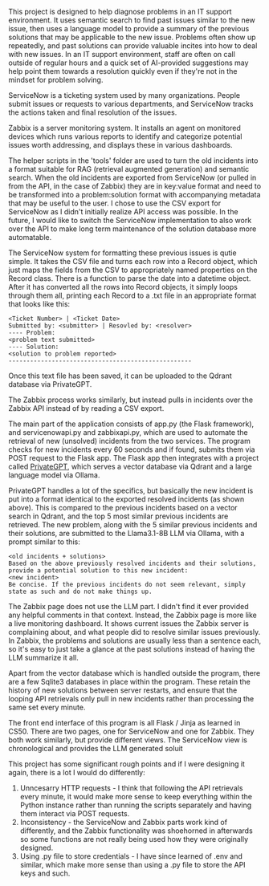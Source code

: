This project is designed to help diagnose problems in an IT support environment. It uses semantic search to find past issues similar to the new issue, then uses a language model to provide a summary of the previous solutions that may be applicable to the new issue. Problems often show up repeatedly, and past solutions can provide valuable incites into how to deal with new issues. In an IT support environment, staff are often on call outside of regular hours and a quick set of AI-provided suggestions may help point them towards a resolution quickly even if they're not in the mindset for problem solving.

ServiceNow is a ticketing system used by many organizations. People submit issues or requests to various departments, and ServiceNow tracks the actions taken and final resolution of the issues.

Zabbix is a server monitoring system. It installs an agent on monitored devices which runs various reports to identify and categorize potential issues worth addressing, and displays these in various dashboards.

The helper scripts in the 'tools' folder are used to turn the old incidents into a format suitable for RAG (retrieval augmented generation) and semantic search. When the old incidents are exported from ServiceNow (or pulled in from the API, in the case of Zabbix) they are in key:value format and need to be transformed into a problem:solution format with accompanying metadata that may be useful to the user. I chose to use the CSV export for ServiceNow as I didn't initially realize API access was possible. In the future, I would like to switch the ServiceNow implementation to also work over the API to make long term maintenance of the solution database more automatable.

The ServiceNow system for formatting these previous issues is qutie simple. It takes the CSV file and turns each row into a Record object, which just maps the fields from the CSV to appropriately named properties on the Record class. There is a function to parse the date into a datetime object. After it has converted all the rows into Record objects, it simply loops through them all, printing each Record to a .txt file in an appropriate format that looks like this:

```
<Ticket Number> | <Ticket Date>
Submitted by: <submitter> | Resovled by: <resolver>
---- Problem:
<problem text submitted>
---- Solution:
<solution to problem reported>
---------------------------------------------------
```
Once this text file has been saved, it can be uploaded to the Qdrant database via PrivateGPT.

The Zabbix process works similarly, but instead pulls in incidents over the Zabbix API instead of by reading a CSV export.

The main part of the application consists of app.py (the Flask framework), and servicenowapi.py and zabbixapi.py, which are used to automate the retrieval of new (unsolved) incidents from the two services. The program checks for new incidents every 60 seconds and if found, submits them via POST request to the Flask app. The Flask app then integrates with a project called [PrivateGPT](https://github.com/zylon-ai/private-gpt), which serves a vector database via Qdrant and a large language model via Ollama.

PrivateGPT handles a lot of the specifics, but basically the new incident is put into a format identical to the exported resolved incidents (as shown above). This is compared to the previous incidents based on a vector search in Qdrant, and the top 5 most similar previous incidents are retrieved. The new problem, along with the 5 similar previous incidents and their solutions, are submitted to the Llama3.1-8B LLM via Ollama, with a prompt similar to this:

```
<old incidents + solutions>
Based on the above previously resolved incidents and their solutions, provide a potential solution to this new incident:
<new incident>
Be concise. If the previous incidents do not seem relevant, simply state as such and do not make things up.
```

The Zabbix page does not use the LLM part. I didn't find it ever provided any helpful comments in that context. Instead, the Zabbix page is more like a live monitoring dashboard. It shows current issues the Zabbix server is complaining about, and what people did to resolve similar issues previously. In Zabbix, the problems and solutions are usually less than a sentence each, so it's easy to just take a glance at the past solutions instead of having the LLM summarize it all.

Apart from the vector database which is handled outside the program, there are a few Sqlite3 databases in place within the program. These retain the history of new solutions between server restarts, and ensure that the looping API retrievals only pull in new incidents rather than processing the same set every minute.

The front end interface of this program is all Flask / Jinja as learned in CS50. There are two pages, one for ServiceNow and one for Zabbix. They both work similarly, but provide different views. The ServiceNow view is chronological and provides the LLM generated soluit

This project has some significant rough points and if I were designing it again, there is a lot I would do differently:
1. Unncesarry HTTP requests - I think that following the API retrievals every minute, it would make more sense to keep everything within the Python instance rather than running the scripts separately and having them interact via POST requests.
2. Inconsistency - the ServiceNow and Zabbix parts work kind of differently, and the Zabbix functionality was shoehorned in afterwards so some functions are not really being used how they were originally designed.
3. Using .py file to store credentials - I have since learned of .env and similar, which make more sense than using a .py file to store the API keys and such.
